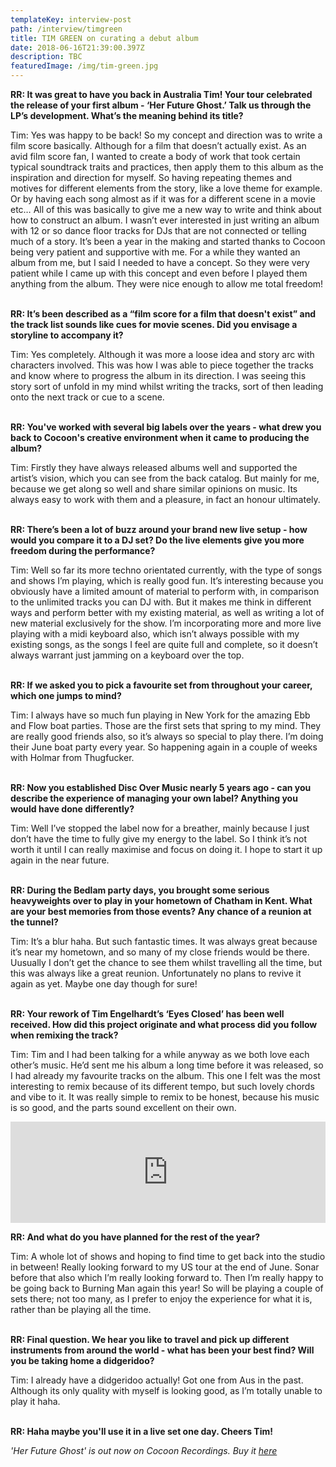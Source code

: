 ```yaml
---
templateKey: interview-post
path: /interview/timgreen
title: TIM GREEN on curating a debut album
date: 2018-06-16T21:39:00.397Z
description: TBC
featuredImage: /img/tim-green.jpg
---
```

**RR: It was great to have you back in Australia Tim! Your tour celebrated the release of your first album - ‘Her Future Ghost.’ Talk us through the LP’s development. What’s the meaning behind its title?**

Tim: Yes was happy to be back! So my concept and direction was to write a film score basically. Although for a film that doesn’t actually exist. As an avid film score fan, I wanted to create a body of work that took certain typical soundtrack traits and practices, then apply them to this album as the inspiration and direction for myself. So having repeating themes and motives for different elements from the story, like a love theme for example. Or by having each song almost as if it was for a different scene in a movie etc… All of this was basically to give me a new way to write and think about how to construct an album. I wasn’t ever interested in just writing an album with 12 or so dance floor tracks for DJs that are not connected or telling much of a story. It’s been a year in the making and started thanks to Cocoon being very patient and supportive with me. For a while they wanted an album from me, but I said I needed to have a concept. So they were very patient while I came up with this concept and even before I played them anything from the album. They were nice enough to allow me total freedom! 
<br><br>

**RR: It’s been described as a “film score for a film that doesn't exist” and the track list sounds like cues for movie scenes. Did you envisage a storyline to accompany it?**

Tim: Yes completely. Although it was more a loose idea and story arc with characters involved. This was how I was able to piece together the tracks and know where to progress the album in its direction. I was seeing this story sort of unfold in my mind whilst writing the tracks, sort of then leading onto the next track or cue to a scene. 
<br><br>

**RR: You've worked with several big labels over the years - what drew you back to Cocoon's creative environment when it came to producing the album?**

Tim: Firstly they have always released albums well and supported the artist’s vision, which you can see from the back catalog.  But mainly for me, because we get along so well and share similar opinions on music. Its always easy to work with them and a pleasure, in fact an honour ultimately. 
<br><br>

**RR: There’s been a lot of buzz around your brand new live setup - how would you compare it to a DJ set? Do the live elements give you more freedom during the performance?**

Tim: Well so far its more techno orientated currently, with the type of songs and shows I’m playing, which is really good fun. It’s interesting because you obviously have a limited amount of material to perform with, in comparison to the unlimited tracks you can DJ with. But it makes me think in different ways and perform better with my existing material, as well as writing a lot of new material exclusively for the show. I’m incorporating more and more live playing with a midi keyboard also, which isn’t always possible with my existing songs, as the songs I feel are quite full and complete, so it doesn’t always warrant just jamming on a keyboard over the top. 
<br><br>

**RR: If we asked you to pick a favourite set from throughout your career, which one jumps to mind?**

Tim: I always have so much fun playing in New York for the amazing Ebb and Flow boat parties. Those are the first sets that spring to my mind. They are really good friends also, so it’s always so special to play there. I’m doing their June boat party every year. So happening again in a couple of weeks with Holmar from Thugfucker. 
<br><br>

**RR: Now you established Disc Over Music nearly 5 years ago - can you describe the experience of managing your own label?  Anything you would have done differently?**

Tim: Well I’ve stopped the label now for a breather, mainly because I just don’t have the time to fully give my energy to the label. So I think it’s not worth it until I can really maximise and focus on doing it. I hope to start it up again in the near future.
<br><br>

**RR: During the Bedlam party days, you brought some serious heavyweights over to play in your hometown of Chatham in Kent. What are your best memories from those events? Any chance of a reunion at the tunnel?**

Tim: It’s a blur haha. But such fantastic times. It was always great because it’s near my hometown, and so many of my close friends would be there. Uusually I don’t get the chance to see them whilst travelling all the time, but this was always like a great reunion. Unfortunately no plans to revive it again as yet. Maybe one day though for sure!
<br><br>

**RR: Your rework of Tim Engelhardt’s ‘Eyes Closed’ has been well received. How did this project originate and what process did you follow when remixing the track?**

Tim: Tim and I had been talking for a while anyway as we both love each other’s music. He’d sent me his album a long time before it was released, so I had already my favourite tracks on the album. This one I felt was the most interesting to remix because of its different tempo, but such lovely chords and vibe to it. It was really simple to remix to be honest, because his music is so good, and the parts sound excellent on their own.

<iframe src="https://embed.beatport.com/?id=9839774&type=track" width="100%" height="162" frameborder="0" scrolling="no" style="max-width:600px;"></iframe>

**RR: And what do you have planned for the rest of the year?**

Tim: A whole lot of shows and hoping to find time to get back into the studio in between! Really looking forward to my US tour at the end of June. Sonar before that also which I’m really looking forward to. Then I’m really happy to be going back to Burning Man again this year! So will be playing a couple of sets there; not too many, as I prefer to enjoy the experience for what it is, rather than be playing all the time.
<br><br>

**RR: Final question. We hear you like to travel and pick up different instruments from around the world - what has been your best find? Will you be taking home a didgeridoo?**

Tim: I already have a didgeridoo actually! Got one from Aus in the past. Although its only quality with myself is looking good, as I’m totally unable to play it haha.
<br><br>

**RR: Haha maybe you'll use it in a live set one day. Cheers Tim!**

_'Her Future Ghost' is out now on Cocoon Recordings. Buy it [here](https://www.beatport.com/release/her-future-ghost/2269137)_ 

